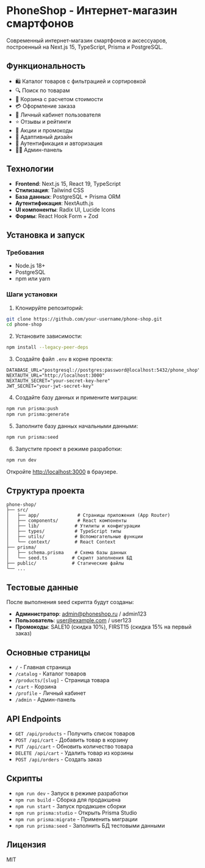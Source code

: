# PhoneShop - Интернет-магазин смартфонов

Современный интернет-магазин смартфонов и аксессуаров, построенный на Next.js 15, TypeScript, Prisma и PostgreSQL.

## Функциональность

- 🛍️ Каталог товаров с фильтрацией и сортировкой
- 🔍 Поиск по товарам
- 🛒 Корзина с расчетом стоимости
- 💳 Оформление заказа
- 👤 Личный кабинет пользователя
- ⭐ Отзывы и рейтинги
- 🎯 Акции и промокоды
- 📱 Адаптивный дизайн
- 🔐 Аутентификация и авторизация
- 👨‍💼 Админ-панель

## Технологии

- **Frontend**: Next.js 15, React 19, TypeScript
- **Стилизация**: Tailwind CSS
- **База данных**: PostgreSQL + Prisma ORM
- **Аутентификация**: NextAuth.js
- **UI компоненты**: Radix UI, Lucide Icons
- **Формы**: React Hook Form + Zod

## Установка и запуск

### Требования

- Node.js 18+
- PostgreSQL
- npm или yarn

### Шаги установки

1. Клонируйте репозиторий:
```bash
git clone https://github.com/your-username/phone-shop.git
cd phone-shop
```

2. Установите зависимости:
```bash
npm install --legacy-peer-deps
```

3. Создайте файл `.env` в корне проекта:
```env
DATABASE_URL="postgresql://postgres:password@localhost:5432/phone_shop"
NEXTAUTH_URL="http://localhost:3000"
NEXTAUTH_SECRET="your-secret-key-here"
JWT_SECRET="your-jwt-secret-key"
```

4. Создайте базу данных и примените миграции:
```bash
npm run prisma:push
npm run prisma:generate
```

5. Заполните базу данных начальными данными:
```bash
npm run prisma:seed
```

6. Запустите проект в режиме разработки:
```bash
npm run dev
```

Откройте [http://localhost:3000](http://localhost:3000) в браузере.

## Структура проекта

```
phone-shop/
├── src/
│   ├── app/              # Страницы приложения (App Router)
│   ├── components/       # React компоненты
│   ├── lib/             # Утилиты и конфигурации
│   ├── types/           # TypeScript типы
│   ├── utils/           # Вспомогательные функции
│   └── context/         # React Context
├── prisma/
│   ├── schema.prisma    # Схема базы данных
│   └── seed.ts         # Скрипт заполнения БД
├── public/             # Статические файлы
└── ...
```

## Тестовые данные

После выполнения seed скрипта будут созданы:

- **Администратор**: admin@phoneshop.ru / admin123
- **Пользователь**: user@example.com / user123
- **Промокоды**: SALE10 (скидка 10%), FIRST15 (скидка 15% на первый заказ)

## Основные страницы

- `/` - Главная страница
- `/catalog` - Каталог товаров
- `/products/[slug]` - Страница товара
- `/cart` - Корзина
- `/profile` - Личный кабинет
- `/admin` - Админ-панель

## API Endpoints

- `GET /api/products` - Получить список товаров
- `POST /api/cart` - Добавить товар в корзину
- `PUT /api/cart` - Обновить количество товара
- `DELETE /api/cart` - Удалить товар из корзины
- `POST /api/orders` - Создать заказ

## Скрипты

- `npm run dev` - Запуск в режиме разработки
- `npm run build` - Сборка для продакшена
- `npm run start` - Запуск продакшен сборки
- `npm run prisma:studio` - Открыть Prisma Studio
- `npm run prisma:migrate` - Применить миграции
- `npm run prisma:seed` - Заполнить БД тестовыми данными

## Лицензия

MIT
